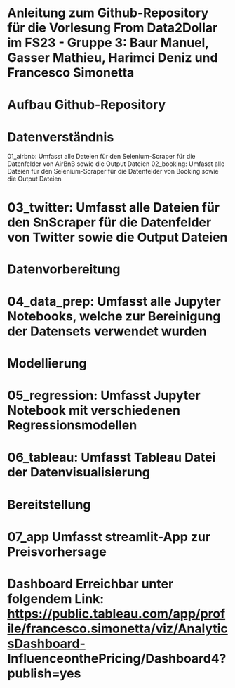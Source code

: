 # Anleitung zum Github-Repository für die Vorlesung From Data2Dollar im FS23 - Gruppe 3: Baur Manuel, Gasser Mathieu, Harimci Deniz und Francesco Simonetta

# Aufbau Github-Repository
# Datenverständnis
01_airbnb:      Umfasst alle Dateien für den Selenium-Scraper für die Datenfelder von AirBnB sowie die Output Dateien
02_booking:     Umfasst alle Dateien für den Selenium-Scraper für die Datenfelder von Booking sowie die Output Dateien
# 03_twitter:     Umfasst alle Dateien für den SnScraper für die Datenfelder von Twitter sowie die Output Dateien
# Datenvorbereitung
# 04_data_prep:   Umfasst alle Jupyter Notebooks, welche zur Bereinigung der Datensets verwendet wurden
# Modellierung
# 05_regression:  Umfasst Jupyter Notebook mit verschiedenen Regressionsmodellen
# 06_tableau:     Umfasst Tableau Datei der Datenvisualisierung
# Bereitstellung
# 07_app          Umfasst streamlit-App zur Preisvorhersage
# Dashboard       Erreichbar unter folgendem Link: https://public.tableau.com/app/profile/francesco.simonetta/viz/AnalyticsDashboard-                 InfluenceonthePricing/Dashboard4?publish=yes
